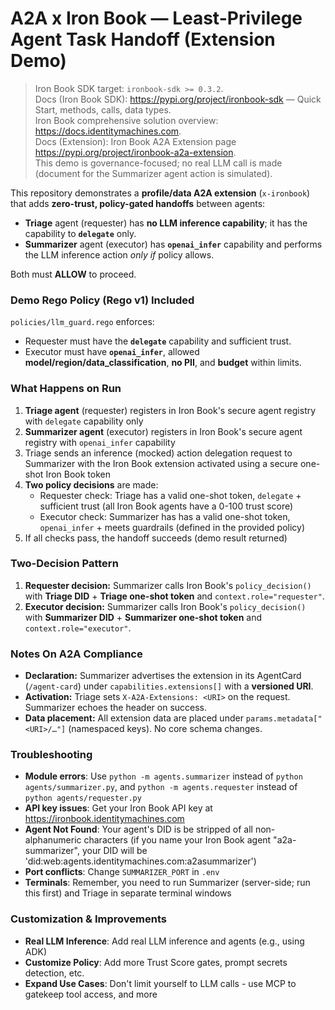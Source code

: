 # A2A x Iron Book — Least-Privilege Agent Task Handoff (Extension Demo)

> Iron Book SDK target: `ironbook-sdk >= 0.3.2`.  
> Docs (Iron Book SDK): https://pypi.org/project/ironbook-sdk — Quick Start, methods, calls, data types.  
> Iron Book comprehensive solution overview: https://docs.identitymachines.com.  
> Docs (Extension): Iron Book A2A Extension page https://pypi.org/project/ironbook-a2a-extension.  
> This demo is governance-focused; no real LLM call is made (document for the Summarizer agent action is simulated).

This repository demonstrates a **profile/data A2A extension** (`x-ironbook`) that adds **zero-trust, policy-gated handoffs** between agents:

- **Triage** agent (requester) has **no LLM inference capability**; it has the capability to **`delegate`** only.
- **Summarizer** agent (executor) has **`openai_infer`** capability and performs the LLM inference action *only if* policy allows.

Both must **ALLOW** to proceed.

### Demo Rego Policy (Rego v1) Included
`policies/llm_guard.rego` enforces:
- Requester must have the **`delegate`** capability and sufficient trust.
- Executor must have **`openai_infer`**, allowed **model/region/data_classification**, **no PII**, and **budget** within limits.

### What Happens on Run
1. **Triage agent** (requester) registers in Iron Book's secure agent registry with `delegate` capability only
2. **Summarizer agent** (executor) registers in Iron Book's secure agent registry with `openai_infer` capability
3. Triage sends an inference (mocked) action delegation request to Summarizer with the Iron Book extension activated using a secure one-shot Iron Book token
4. **Two policy decisions** are made:
   - Requester check: Triage has a valid one-shot token, `delegate` + sufficient trust (all Iron Book agents have a 0-100 trust score)
   - Executor check: Summarizer has has a valid one-shot token, `openai_infer` + meets guardrails (defined in the provided policy)
5. If all checks pass, the handoff succeeds (demo result returned)

### Two-Decision Pattern
1) **Requester decision:** Summarizer calls Iron Book's `policy_decision()` with **Triage DID** + **Triage one-shot token** and `context.role="requester"`.  
2) **Executor decision:** Summarizer calls Iron Book's `policy_decision()` with **Summarizer DID** + **Summarizer one-shot token** and `context.role="executor"`.

### Notes On A2A Compliance
- **Declaration:** Summarizer advertises the extension in its AgentCard (`/agent-card`) under `capabilities.extensions[]` with a **versioned URI**.
- **Activation:** Triage sets `X-A2A-Extensions: <URI>` on the request. Summarizer echoes the header on success.
- **Data placement:** All extension data are placed under `params.metadata["<URI>/…"]` (namespaced keys). No core schema changes.

### Troubleshooting
- **Module errors**: Use `python -m agents.summarizer` instead of `python agents/summarizer.py`, and `python -m agents.requester` instead of `python agents/requester.py`
- **API key issues**: Get your Iron Book API key at https://ironbook.identitymachines.com
- **Agent Not Found**: Your agent's DID is be stripped of all non-alphanumeric characters (if you name your Iron Book agent "a2a-summarizer", your DID will be 'did:web:agents.identitymachines.com:a2asummarizer')
- **Port conflicts**: Change `SUMMARIZER_PORT` in `.env`
- **Terminals**: Remember, you need to run Summarizer (server-side; run this first) and Triage in separate terminal windows

### Customization & Improvements
- **Real LLM Inference**: Add real LLM inference and agents (e.g., using ADK)
- **Customize Policy**: Add more Trust Score gates, prompt secrets detection, etc.
- **Expand Use Cases**: Don't limit yourself to LLM calls - use MCP to gatekeep tool access, and more
